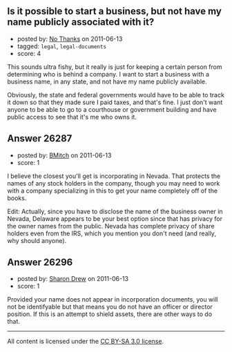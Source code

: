 ## Is it possible to start a business, but not have my name publicly associated with it?

- posted by: [No Thanks](https://stackexchange.com/users/-1/11198-no-thanks) on 2011-06-13
- tagged: `legal`, `legal-documents`
- score: 4

This sounds ultra fishy, but it really is just for keeping a certain person from determining who is behind a company.  I want to start a business with a business name, in any state, and not have my name publicly available.

Obviously, the state and federal governments would have to be able to track it down so that they made sure I paid taxes, and that's fine.  I just don't want anyone to be able to go to a courthouse or government building and have public access to see that it's me who owns it.


## Answer 26287

- posted by: [BMitch](https://stackexchange.com/users/-1/11142-bmitch) on 2011-06-13
- score: 1

I believe the closest you'll get is incorporating in Nevada.  That protects the names of any stock holders in the company, though you may need to work with a company specializing in this to get your name completely off of the books.

Edit: Actually, since you have to disclose the name of the business owner in Nevada, Delaware appears to be your best option since that has privacy for the owner names from the public.  Nevada has complete privacy of share holders even from the IRS, which you mention you don't need (and really, why should anyone).


## Answer 26296

- posted by: [Sharon Drew](https://stackexchange.com/users/-1/11202-sharon-drew) on 2011-06-13
- score: 1

Provided your name does not appear in incorporation documents, you will not be identifyable but that means you do not have an officer or director position. If this is an attempt to shield assets, there are other ways to do that. 



---

All content is licensed under the [CC BY-SA 3.0 license](https://creativecommons.org/licenses/by-sa/3.0/).
